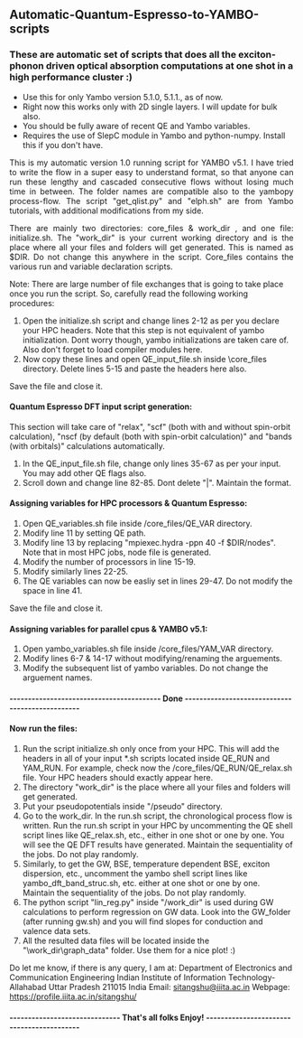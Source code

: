 ## Automatic-Quantum-Espresso-to-YAMBO-scripts
### These are automatic set of scripts that does all the exciton-phonon driven optical absorption computations at one shot in a high performance cluster :)
- Use this for only Yambo version 5.1.0, 5.1.1., as of now.
- Right now this works only with 2D single layers. I will update for bulk also.
- You should be fully aware of recent QE and Yambo variables. 
- Requires the use of SlepC module in Yambo and python-numpy. Install this if you don't have.

<p style='text-align: justify;'>This is my automatic version 1.0 running script for YAMBO v5.1. I have tried to write the flow in a super easy to understand format, so that anyone can run these lengthy and cascaded consecutive flows without losing much time in between. The folder names are compatible also to the yambopy process-flow. The script "get_qlist.py" and "elph.sh" are from Yambo tutorials, with additional modifications from my side.</p>

<p style='text-align: justify;'>There are mainly two directories: core_files & work_dir , and one file: initialize.sh. The "work_dir" is your current working directory and is the place where all your files and folders will get generated. This is named as $DIR. Do not change this anywhere in the script. Core_files contains the various run and variable declaration scripts. 

Note: There are large number of file exchanges that is going to take place once you run the script. So, carefully read the following working procedures:</p>  

1. Open the initialize.sh script and change lines 2-12 as per you declare your HPC headers. Note that this step is not equivalent of yambo initialization. Dont worry though, yambo initializations are taken care of. Also don't forget to load compiler modules here.
2. Now copy these lines and open QE_input_file.sh inside \core_files directory. Delete lines 5-15 and paste the headers here also.

Save the file and close it.

#### Quantum Espresso DFT input script generation: 
This section will take care of "relax", "scf" (both with and without spin-orbit calculation), "nscf (by default (both with spin-orbit calculation)" and "bands (with orbitals)" calculations automatically.

1. In the QE_input_file.sh file, change only lines 35-67 as per your input. You may add other QE flags also. 
2. Scroll down and change line 82-85. Dont delete "|". Maintain the format.


#### Assigning variables for HPC processors & Quantum Espresso:

1. Open QE_variables.sh file inside /core_files/QE_VAR directory.
2. Modify line 11 by setting QE path.
3. Modify line 13 by replacing "mpiexec.hydra -ppn 40 -f $DIR/nodes". Note that in most HPC jobs, node file is generated.
4. Modify the number of processors in line 15-19.
5. Modify similarly lines 22-25.
6. The QE variables can now be easliy set in lines 29-47. Do not modify the space in line 41. 

Save the file and close it.

#### Assigning variables for parallel cpus & YAMBO v5.1:

1. Open yambo_variables.sh file inside /core_files/YAM_VAR directory.
2. Modify lines 6-7 & 14-17 without modifying/renaming the arguements.
3. Modify the subsequent list of yambo variables. Do not change the arguement names.

#### ----------------------------------------- Done ------------------------------------------------

#### Now run the files:

1. Run the script initialize.sh only once from your HPC. This will add the headers in all of your input *.sh scripts located inside QE_RUN and YAM_RUN. For example, check now the /core_files/QE_RUN/QE_relax.sh file. Your HPC headers should exactly appear here.
2. The directory "work_dir" is the place where all your files and folders will get generated.
3. Put your pseudopotentials inside "/pseudo" directory.
4. Go to the work_dir. In the run.sh script, the chronological process flow is written. Run the run.sh script in your HPC by uncommenting the QE shell script lines like QE_relax.sh, etc., either in one shot or one by one. You will see the QE DFT results have generated. Maintain the sequentiality of the jobs. Do not play randomly.
5. Similarly, to get the GW, BSE, temperature dependent BSE, exciton dispersion, etc., uncomment the yambo shell script lines like yambo_dft_band_struc.sh, etc. either at one shot or one by one. Maintain the sequentiality of the jobs. Do not play randomly.
6. The python script "lin_reg.py" inside "/work_dir" is used during GW calculations to perform regression on GW data. Look into the GW_folder (after running gw.sh) and you will find slopes for conduction and valence data sets.
6. All the resulted data files will be located inside the "\work_dir\graph_data\" folder. Use them for a nice plot! :) 



Do let me know, if there is any query, I am at: 
  Department of Electronics and Communication Engineering
  Indian Institute of Information Technology-Allahabad
  Uttar Pradesh 211015
  India
  Email: sitangshu@iiita.ac.in 
  Webpage: https://profile.iiita.ac.in/sitangshu/


#### ------------------------------ That's all folks Enjoy! ------------------------------------------
